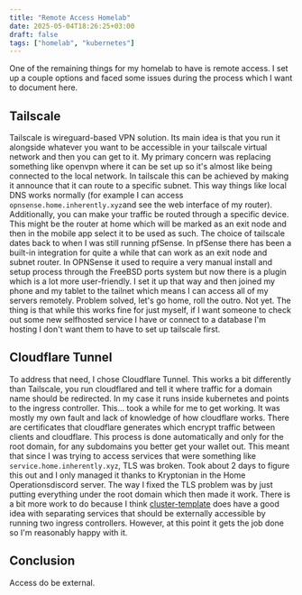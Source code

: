 ```yaml
---
title: "Remote Access Homelab"
date: 2025-05-04T18:26:25+03:00
draft: false
tags: ["homelab", "kubernetes"]
---
```


One of the remaining things for my homelab to have is remote access.
I set up a couple options and faced some issues during the process which I want to document here.

## Tailscale

Tailscale is wireguard-based VPN solution.
Its main idea is that you run it alongside whatever you want to be accessible in your tailscale virtual network and then you can get to it.
My primary concern was replacing something like openvpn where it can be set up so it's almost like being connected to the local network.
In tailscale this can be achieved by making it announce that it can route to a specific subnet.
This way things like local DNS works normally (for example I can access `opnsense.home.inherently.xyz`and see the web interface of my router).
Additionally, you can make your traffic be routed through a specific device.
This might be the router at home which will be marked as an exit node and then in the mobile app select it to be used as such.
The choice of tailscale dates back to when I was still running pfSense.
In pfSense there has been a built-in integration for quite a while that can work as an exit node and subnet router.
In OPNSense it used to require a very manual install and setup process through the FreeBSD ports system but now there is a plugin which is a lot more user-friendly.
I set it up that way and then joined my phone and my tablet to the tailnet which means I can access all of my servers remotely.
Problem solved, let's go home, roll the outro.
Not yet.
The thing is that while this works fine for just myself, if I want someone to check out some new selfhosted service I have or connect to a database I'm hosting I don't want them to have to set up tailscale first.

## Cloudflare Tunnel

To address that need, I chose Cloudflare Tunnel.
This works a bit differently than Tailscale, you run cloudflared and tell it where traffic for a domain name should be redirected.
In my case it runs inside kubernetes and points to the ingress controller.
This... took a while for me to get working.
It was mostly my own fault and lack of knowledge of how cloudflare works.
There are certificates that cloudflare generates which encrypt traffic between clients and cloudflare.
This process is done automatically and only for the root domain, for any subdomains you better get your wallet out.
This meant that since I was trying to access services that were something like `service.home.inherently.xyz`, TLS was broken.
Took about 2 days to figure this out and I only managed it thanks to Kryptonian in the Home Operationsdiscord server.
The way I fixed the TLS problem was by just putting everything under the root domain which then made it work.
There is a bit more work to do because I think [cluster-template](https://github.com/onedr0p/cluster-template) does have a good idea with separating services that should be externally accessible by running two ingress controllers.
However, at this point it gets the job done so I'm reasonably happy with it.

## Conclusion

Access do be external.
